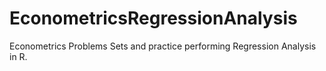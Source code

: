 # EconometricsRegressionAnalysis
Econometrics Problems Sets and practice performing Regression Analysis in R.
